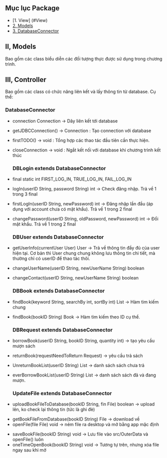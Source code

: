 <a name="comebackHear"/>

## Mục lục Package
* [1. View] (#View)
* [2. Models](#Models)
* [3. DatabaseConnector](#Controller)



<a name = "..." />

<a name = "Models"/>

## II, Models
Bao gồm các class biểu diễn các đối tượng thực được sử dụng trong chương trình.


<a name = "Controller" />

## III, Controller
Bao gồm các class có chức năng liên kết và lấy thông tin từ database.
Cụ thể:

  ### DatabaseConnector 
- connection Connection -> Dây liên kết tới database

- getJDBCConnection() -> Connection : Tạo connection với database
+ firstTODO() -> void : Tổng hợp các thao tác đầu tiên cần thực hiện.
+ closeConnection -> void : Ngắt kết nối với database khi chương trình kết thúc


  ### DBLogin extends DatabaseConnector
+ final static int FIRST_LOG_IN, TRUE_LOG_IN, FAIL_LOG_IN

+ logIn(userID String, password String) int -> Check đăng nhập. Trả về 1 trong 3 final
+ firstLogIn(userID String, newPassword) int -> Đăng nhập lần đầu (áp dụng với account chưa có mật khẩu). Trả về 1 trong 2 final
+ changePassword(userID String, oldPassword, newPassword) int -> Đổi mật khẩu. Trả về 1 trong 2 final


  ### DBUser extends DatabaseConnector
+ getUserInfo(currentUser User) User -> Trả về thông tin đầy đủ của user hiện tại. Cơ bản thì User chung chung không lưu thông tin chi tiết, mà thường chỉ có userID để thao tác thôi.
+ changeUserName(userID String, newUserName String) boolean
+ changeContact(userID String, newUserName String) boolean
	 	

  ### DBBook  extends DatabaseConnector
+ findBook(keyword String, searchBy int, sortBy int) List<Book> -> Hàm tìm kiếm chung
+ findBook(bookID String) Book -> Hàm tìm kiếm theo ID cụ thể.


  ### DBRequest extends DatabaseConnector
+ borrowBook(userID String, bookID String, quantity int) -> tạo yêu cầu mượn sách
+ returnBook(requestNeedToReturn Request) -> yêu cầu trả sách
+ UnreturnBookList(userID String) List<Book> -> danh sách sách chưa trả
+ everBorrowBookList(userID String) List<Book> -> danh sách sách đã và đang mượn.


  ### UpdateFile extends DatabaseConnector
+ uploadBookFileToDatabase(bookID String, fin File) boolean -> upload lên, ko check lại thông tin (tức là ghi đè)
- getBookFileFromDatabase(bookID String) File -> download về
- openFile(file File) void -> ném file ra desktop và mở bằng app mặc định
+ saveBookFile(bookID String) void -> Lưu file vào src/OuterData và openFile() luôn
+ oneTimeOpenBook(bookID String) void -> Tương tự trên, nhưng xóa file ngay sau khi mở







		
